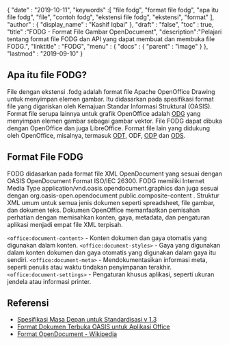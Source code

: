 {
  "date" : "2019-10-11",
  "keywords" :[ "file fodg", "format file fodg", "apa itu file fodg", "file", "contoh fodg", "ekstensi file fodg", "ekstensi", "format" ],
  "author" : {
    "display_name" : "Kashif Iqbal"
},
  "draft" : "false",
  "toc" : true,
  "title" :"FODG - Format File Gambar OpenDocument",
  "description":"Pelajari tentang format file FODG dan API yang dapat membuat dan membuka file FODG.",
  "linktitle" : "FODG",
  "menu" : {
    "docs" : {
      "parent" : "image"
}
},
  "lastmod" : "2019-09-10"
}

## Apa itu file FODG?

File dengan ekstensi .fodg adalah format file Apache OpenOffice Drawing untuk menyimpan elemen gambar. Itu didasarkan pada spesifikasi format file yang digariskan oleh Kemajuan Standar Informasi Struktural (OASIS). Format file serupa lainnya untuk grafik OpenOffice adalah [ODG](/id/image/odg/) yang menyimpan elemen gambar sebagai gambar vektor. File FODG dapat dibuka dengan OpenOffice dan juga LibreOffice. Format file lain yang didukung oleh OpenOffice, misalnya, termasuk [ODT](/id/word-processing/odt/), ODF, [ODP](/id/presentation/odp/) dan [ODS](/id/spreadsheet/ods/).

## Format File FODG

FODG didasarkan pada format file XML OpenDocument yang sesuai dengan OASIS OpenDocument Format ISO/IEC 26300. FODG memiliki Internet Media Type application/vnd.oasis.opendocument.graphics dan juga sesuai dengan org.oasis-open.opendocument public.composite-content . Struktur XML umum untuk semua jenis dokumen seperti spreadsheet, file gambar, dan dokumen teks. Dokumen OpenOffice memanfaatkan pemisahan perhatian dengan memisahkan konten, gaya, metadata, dan pengaturan aplikasi menjadi empat file XML terpisah.

`<office:document-content>` - Konten dokumen dan gaya otomatis yang digunakan dalam konten.
`<office:document-styles>` - Gaya yang digunakan dalam konten dokumen dan gaya otomatis yang digunakan dalam gaya itu sendiri.
`<office:document-meta>` - Mendokumentasikan informasi meta, seperti penulis atau waktu tindakan penyimpanan terakhir.
`<office:document-settings>` - Pengaturan khusus aplikasi, seperti ukuran jendela atau informasi printer.

## Referensi ##
* [Spesifikasi Masa Depan untuk Standardisasi v 1.3 ](https://docs.oasis-open.org/office/OpenDocument/v1.3/cs01/OpenDocument-v1.3-cs01.zip)
* [Format Dokumen Terbuka OASIS untuk Aplikasi Office](https://www.oasis-open.org/committees/tc_home.php?wg_abbrev=office)
* [Format OpenDocument - Wikipedia](https://en.wikipedia.org/wiki/OpenDocument)

